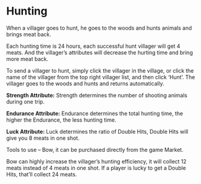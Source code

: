 # Hunting

When a villager goes to hunt, he goes to the woods and hunts animals and brings meat back.&#x20;

Each hunting time is 24 hours, each successful hunt villager will get 4 meats. And the villager’s attributes will decrease the hurting time and bring more meat back.

To send a villager to hunt, simply click the villager in the village, or click the name of the villager from the top right villager list, and then click ‘Hunt’. The villager goes to the woods and hunts and returns automatically.

**Strength Attribute:** Strength determines the number of shooting animals during one trip.

**Endurance Attribute:** Endurance determines the total hunting time, the higher the Endurance, the less hunting time.

**Luck Attribute:** Luck determines the ratio of Double Hits, Double Hits will give you 8 meats in one shot.

Tools to use – Bow, it can be purchased directly from the game Market.

Bow can highly increase the villager’s hunting efficiency, it will collect 12 meats instead of 4 meats in one shot. If a player is lucky to get a Double Hits, that’ll collect 24 meats.
